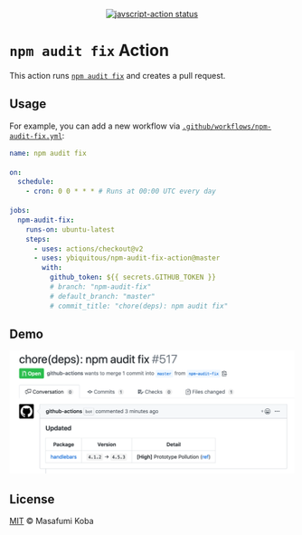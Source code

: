 <p align="center">
  <a href="https://github.com/ybiquitous/npm-audit-fix-action/actions"><img alt="javscript-action status" src="https://github.com/ybiquitous/npm-audit-fix-action/workflows/units-test/badge.svg"></a>
</p>

# `npm audit fix` Action

This action runs [`npm audit fix`](https://docs.npmjs.com/cli/audit) and creates a pull request.

## Usage

For example, you can add a new workflow via [`.github/workflows/npm-audit-fix.yml`](.github/workflows/npm-audit-fix.yml):

```yaml
name: npm audit fix

on:
  schedule:
    - cron: 0 0 * * * # Runs at 00:00 UTC every day

jobs:
  npm-audit-fix:
    runs-on: ubuntu-latest
    steps:
      - uses: actions/checkout@v2
      - uses: ybiquitous/npm-audit-fix-action@master
        with:
          github_token: ${{ secrets.GITHUB_TOKEN }}
          # branch: "npm-audit-fix"
          # default_branch: "master"
          # commit_title: "chore(deps): npm audit fix"
```

## Demo

![A pull request for demo](demo.png)

## License

[MIT](LICENSE) © Masafumi Koba

